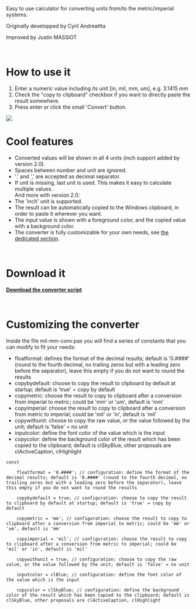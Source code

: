 Easy to use calculator for converting units from/to the metric/imperial systems.

Originally developped by Cyril Andreattta

Improved by Justin MASSIOT

<br />

# How to use it #

  1. Enter a numeric value including its unit [in, mil, mm, um], e.g. 3.1415 mm
  1. Check the "copy to clipboard" checkbox if you want to directly paste the result somewhere.
  1. Press enter or click the small 'Convert' button.

<img src='http://altium-designer-addons.googlecode.com/svn/trunk/mil-mm-conv/mil-mm-conv.png' align='middle'>

<br />

<h1>Cool features</h1>

<ul><li>Converted values will be shown in all 4 units (inch support added by version 2.0).<br>
</li><li>Spaces between number and unit are ignored.<br>
</li><li>'.' and ',' are accepted as decimal separator.<br>
</li><li>If unit is missing, last unit is used. This makes it easy to calculate multiple values.<br>
And more with version 2.0:<br>
</li><li>The 'inch' unit is supported.<br>
</li><li>The result can be automatically copied to the Windows clipboard, in order to paste it wherever you want.<br>
</li><li>The input value is shown with a foreground color, and the copied value with a background color.<br>
</li><li>The converter is fully customizable for your own needs, see <a href='mil_mm_conv#Customizing_the_converter.md'>the dedicated section</a>.</li></ul>

<br />

<h1>Download it</h1>

<b><a href='https://drive.google.com/file/d/0B71DP3351mA0Vzd2WExhTjlseUk/edit?usp=sharing'>Download the converter script</a></b>

<br />

<h1>Customizing the converter</h1>

Inside the file mil-mm-conv.pas you will find a series of constants that you can modify to fit your needs:<br>
<ul><li>floatformat: defines the format of the decimal results; default is '0.####' (round to the fourth decimal, no trailing zeros but with a leading zero before the separator), leave this empty if you do not want to round the results<br>
</li><li>copybydefault: choose to copy the result to clipboard by default at startup; default is 'true' = copy by default<br>
</li><li>copymetric: choose the result to copy to clipboard after a conversion from imperial to metric; could be 'mm' or 'um', default is 'mm'<br>
</li><li>copyimperial: choose the result to copy to clipboard after a conversion from metric to imperial; could be 'mil' or 'in', default is 'mil'<br>
</li><li>copywithunit: choose to copy the raw value, or the value followed by the unit; default is 'false' = no unit<br>
</li><li>inputcolor: define the font color of the value which is the input<br>
</li><li>copycolor: define the background color of the result which has been copied to the clipboard; default is clSkyBlue, other proposals are clActiveCaption, clHighlight</li></ul>

<pre><code>const<br>
    floatformat = '0.####'; // configuration: define the format of the decimal results; default is '0.####' (round to the fourth decimal, no trailing zeros but with a leading zero before the separator), leave this empty if you do not want to round the results<br>
    copybydefault = true; // configuration: choose to copy the result to clipboard by default at startup; default is 'true' = copy by default<br>
    copymetric = 'mm'; // configuration: choose the result to copy to clipboard after a conversion from imperial to metric; could be 'mm' or 'um', default is 'mm'<br>
    copyimperial = 'mil'; // configuration: choose the result to copy to clipboard after a conversion from metric to imperial; could be 'mil' or 'in', default is 'mil'<br>
    copywithunit = true; // configuration: choose to copy the raw value, or the value followed by the unit; default is 'false' = no unit<br>
    inputcolor = clBlue; // configuration: define the font color of the value which is the input<br>
    copycolor = clSkyBlue; // configuration: define the background color of the result which has been copied to the clipboard; default is clSkyBlue, other proposals are clActiveCaption, clHighlight<br>
</code></pre>